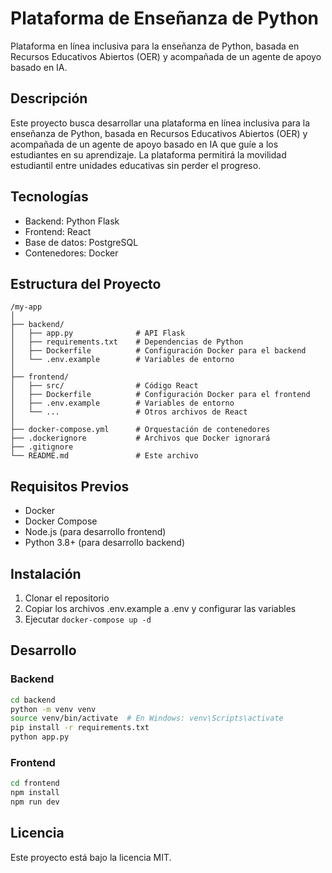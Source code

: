 # Plataforma de Enseñanza de Python

Plataforma en línea inclusiva para la enseñanza de Python, basada en Recursos Educativos Abiertos (OER) y acompañada de un agente de apoyo basado en IA.

## Descripción

Este proyecto busca desarrollar una plataforma en línea inclusiva para la enseñanza de Python, basada en Recursos Educativos Abiertos (OER) y acompañada de un agente de apoyo basado en IA que guíe a los estudiantes en su aprendizaje. La plataforma permitirá la movilidad estudiantil entre unidades educativas sin perder el progreso.

## Tecnologías

- Backend: Python Flask
- Frontend: React
- Base de datos: PostgreSQL
- Contenedores: Docker

## Estructura del Proyecto

```
/my-app
│
├── backend/
│   ├── app.py              # API Flask
│   ├── requirements.txt    # Dependencias de Python
│   ├── Dockerfile          # Configuración Docker para el backend
│   └── .env.example        # Variables de entorno
│
├── frontend/
│   ├── src/                # Código React
│   ├── Dockerfile          # Configuración Docker para el frontend
│   ├── .env.example        # Variables de entorno
│   └── ...                 # Otros archivos de React
│
├── docker-compose.yml      # Orquestación de contenedores
├── .dockerignore           # Archivos que Docker ignorará
├── .gitignore              
└── README.md               # Este archivo
```

## Requisitos Previos

- Docker
- Docker Compose
- Node.js (para desarrollo frontend)
- Python 3.8+ (para desarrollo backend)

## Instalación

1. Clonar el repositorio
2. Copiar los archivos .env.example a .env y configurar las variables
3. Ejecutar `docker-compose up -d`

## Desarrollo

### Backend

```bash
cd backend
python -m venv venv
source venv/bin/activate  # En Windows: venv\Scripts\activate
pip install -r requirements.txt
python app.py
```

### Frontend

```bash
cd frontend
npm install
npm run dev
```

## Licencia

Este proyecto está bajo la licencia MIT. 